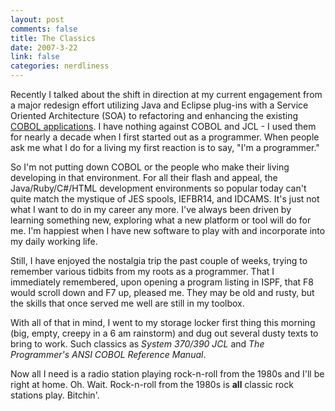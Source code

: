 ```yaml
--- 
layout: post
comments: false
title: The Classics
date: 2007-3-22
link: false
categories: nerdliness
---
```

Recently I talked about the shift in direction at my current engagement from a major redesign effort utilizing Java and Eclipse plug-ins with a Service Oriented Architecture (SOA) to refactoring and enhancing the existing <a href="http://www.zanshin.net/blogs/001218.html" title="COBOL">COBOL applications</a>. I have nothing against COBOL and JCL - I used them for nearly a decade when I first started out as a programmer. When people ask me what I do for a living my first reaction is to say, "I'm a programmer."

So I'm not putting down COBOL or the people who make their living developing in that environment. For all their flash and appeal, the Java/Ruby/C#/HTML development environments so popular today can't quite match the mystique of JES spools, IEFBR14, and IDCAMS. It's just not what I want to do in my career any more. I've always been driven by learning something new, exploring what a new platform or tool will do for me. I'm happiest when I have new software to play with and incorporate into my daily working life.

Still, I have enjoyed the nostalgia trip the past couple of weeks, trying to remember various tidbits from my roots as a programmer. That I immediately remembered, upon opening a program listing in ISPF, that F8 would scroll down and F7 up, pleased me. They may be old and rusty, but the skills that once served me well are still in my toolbox.

With all of that in mind, I went to my storage locker first thing this morning (big, empty, creepy in a 6 am rainstorm) and dug out several dusty texts to bring to work. Such classics as <i>System 370/390 JCL</i> and <i>The Programmer's ANSI COBOL Reference Manual</i>.

Now all I need is a radio station playing rock-n-roll from the 1980s and I'll be right at home. Oh. Wait. Rock-n-roll from the 1980s is <strong>all</strong> classic rock stations play. Bitchin'.
